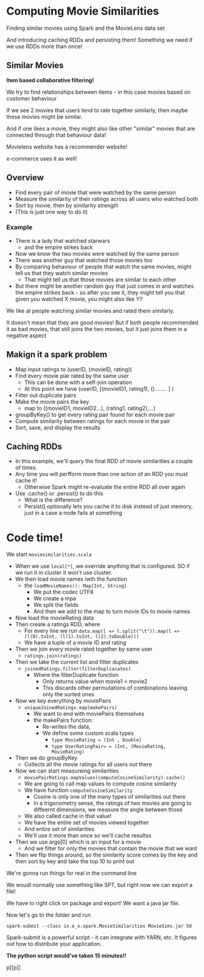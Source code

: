 # Computing Movie Similarities

Finding similar movies using Spark and the MovieLens data set 

And introducing caching RDDs and persisting them! Something we need if we use RDDs more than once!

## Similar Movies

**Item based collaborative filtering!**

We try to find relationships between items - in this case movies based on customer behaviour

If we see 2 movies that users tend to rate together similarly, then maybe these movies might be similar.

And if one likes a movie, they might also like other "similar" movies that are connected through that behaviour data!

Movielens website has a recommender website!

e-commerce uses it as well!

## Overview

* Find every pair of movie that were watched by the same person
* Measure the similarity of their ratings across all users who watched both
* Sort by movie, then by similarity strength
* (This is just one way to do it)

### Example

* There is a lady that watched starwars 
    - and the empire strkes back
* Now we know the two movies were watched by the same person 
* There was another guy that watched those movies too
* By comparing behaviour of people that watch the same movies, might tell us that they watch similar movies
    - That might tell us that those movies are similar to each other
* But there might be another random guy that just comes in and watches the empire strikes back - so after you see it, they might tell you that given you watched X movie, you might also like Y!!

We like at people watching similar movies and rated them similarly.

It doesn't mean that they are good movies! But if both people recommended it as bad movies, that still joins the two movies, but it just joins them in a negative aspect

## Makign it a spark problem

* Map input ratings to (userID, (movieID, rating))
* Find every movie piar rated by the same user
    - This can be done with a self-join operation
    - At this point we have (userID, [(movieID1, rating1), ()........ ] )
* Filter out duplicate pairs
* Make the movie pairs the key
    - map to ((movieID1, movieID2...), (rating1, rating2),...)
* groupByKey() to get every rating pair found for each movie pair
* Compute similarity between ratings for each movie in the pair
* Sort, save, and display the results


## Caching RDDs

* In this example, we'll query the final RDD of movie similarities a couple of times
* Any time you will perfform more than one action of an RDD you must cache it!
    - Otherwise Spark might re-evaluate the entire RDD all over again
* Use .cache() or .persist() to do this
    - What is the difference?
    - Persist() optionally lets you cache it to disk instead of just memory, just in a case a node fails at something

 
# Code time!

We start `moviesimilarities.scala`

* When we use `local[*]`, we override anything that is configured. SO if we run it in cluster it won't use cluster.
* We then load movie names iwth the function
    - the `loadMovieNames(): Map[Int, String]`
        + We put the codec UTF8
        + We create a mpa
        + We split the fields
        + And then we add to the map to turn movie IDs to movie names
* Now load the movieRating data 
* Then create a ratings RDD, where
    - For every line we run 
        `data.map(l => l.split("\t")).map(l => (l(0).toInt, (l(1).toInt, l(2).toDouble)))`
    - We have a tuple of a movie ID and rating
* Then we join every movie rated together by same user
    - `ratings.join(ratings)`
* Then we take the current list and filter duplicates
    - `joinedRatings.filter(filterDupliacates)`
        + Where the filterDuplicate function
            * Only returns value when movie1 < movie2
            * This discards other permutations of combinations leaving only the sorted ones
* Now we key everything by moviePairs
    - `uniqueJoinedRatings.map(makePairs)`
        + We want to end with moviePairs themselves
        + the makePairs function:
            * Re-writes the data, 
            * We define some custom scala types
                - `type MovieRating = (Int , Double)`
                - `type UserRatingPair= = (Int, (MovieRating, MovieRating)`
* Then we do groupByKey
    - Collects all the movie ratings for all users out there
* Now we can start measureing similarities
    - `moviePairRatings.mapValues(computeCosineSimilarity).cache()`
    - We are going to call map values to compute cosine similarity 
    - We have function `computeCosineSimilarity`
        + Cosine is only one of the many types of similarities out there
        + In a trigonometry sense, the ratings of two movies are going to diffeernt dimensions, we measure the angle between those
    - We also called cache in that value!
    - We have the entire set of movies viewed together
    - And entire set of similarities
    - We'll use it more than once so we'll cache resultss
* Then we use args[0] which is an input for a movie
    - And we filter for only the movies that contain the movie that we want
* Then we flip things around, so the similarity score comes by the key and then sort by key and take the top 10 to print out

We're gonna run things for real in the command line

We woudl normally use something like SPT, but right now we can export a file!

We have to right click on package and export! We want a java jar file.

Now let's go to the folder and run

```
spark-submit --class io.e_x.spark.MovieSimilarities MovieSims.jar 50
```

Spark-submit is a powerful script - it can integrate with YARN, etc. It figures out how to distribute your application.

**The python script would've taken 15 minutes!!**

p[[p]]







